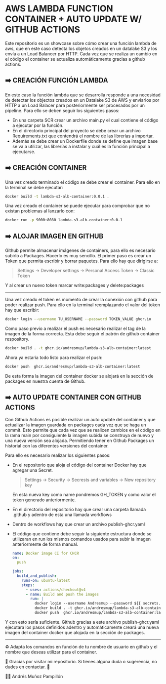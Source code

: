 # AWS LAMBDA FUNCTION CONTAINER + AUTO UPDATE W/ GITHUB ACTIONS

Este repositorio es un showcase sobre cómo crear una función lambda de aws, que en este caso detecta los objetos creados en un datalake S3 y los envía a un Load Balancer por HTTP.
Cada vez que se realiza un cambio en el código el container se actualiza automáticamente gracias a github actions.

## ➡️​ CREACIÓN FUNCIÓN LAMBDA

En este caso la función lambda que se desarrolla responde a una necesidad de detectar los objectos creados en un Datalake S3 de AWS
y enviarlos por HTTP a un Load Balacer para posteriormente ser procesados por un pipeline.
Para ello se deben seguir los siguientes pasos:
 - En una carpeta SCR crear un archivo main.py el cual contiene el código a ejecutar por la función.
 - En el directorio principal del proyecto se debe crear un archivo Requirements.txt que contendrá el nombre de las librerías a importar.
 - Además se debe crear un Dockerfile donde se define que imagen base se va a utilizar, las librerías a instalar y cuál es la función principal a ejecutarse.

## ➡️​ CREACIÓN CONTAINER

Una vez creado terminado el código se debe crear el container. Para ello en la terminal se debe ejecutar:

```sh
docker build -t lambda-s3-alb-container:0.0.1 .
``` 

Una vez creado el container se puede ejecutar para comprobar que no existan problemas al lanzarlo con:

```sh
docker run -p 9000:8080 lambda-s3-alb-container:0.0.1
```

## ➡️​ ALOJAR IMAGEN EN GITHUB

Github permite almacenar imágenes de containers, para ello es necesario subirlo a Packages. Hacerlo es muy sencillo.
El primer paso es crear un Token que permita escribir y borrar paquetes. Para ello hay que dirigirse a:
> Settings -> Developer settings -> Personal Access Token -> Classic Token

Y al crear un nuevo token marcar write:packages y delete:packages

---
Una vez creado el token es momento de crear la conexión con github para poder realizar push.
Para ello en la terminal reemplazando el valor del token hay que escribir:

```sh
docker login --username TU_USERNAME --password TOKEN_VALUE ghcr.io
```
Como paso previo a realizar el push es necesario realizar el tag de la imagen de la forma correcta.
Esta debe seguir el patrón de github container respository. 
```sh
docker build . -t ghcr.io/andresmup/lambda-s3-alb-container:latest
```
Ahora ya estaría todo listo para realizar el push:
```sh
docker push  ghcr.io/andresmup/lambda-s3-alb-container:latest
```
De esta forma la imagen del container docker se alojará en la sección de packages en nuestra cuenta de Github.

## ➡️​ AUTO UPDATE CONTAINER CON GITHUB ACTIONS

Con Github Actions es posible realizar un auto update del container y que actualizar la imagen guardada en packages cada vez que se haga un commit.
Esto permite que cada vez que se realicen cambios en el código en la rama main por consiguiente la imagen subida se construya de nuevo y una nueva versión sea alojada.
Permitiendo tener en Github Packages un historial con las diferentes versiones del container.

Para ello es necesario realizar los siguientes pasos:
- En el repositorio que aloja el código del container Docker hay que agregar una Secret.
  > Settings -> Security -> Secrests and variables -> New repository key
  
  En esta nueva key como name pondremos GH_TOKEN y como valor el token generado anteriormente.
- En el directorio del repositorio hay que crear una carpeta llamada .github y adentro de esta una llamada workflows
- Dentro de workflows hay que crear un archivo publish-ghcr.yaml
- El código que contiene debe seguir la siguiente estructura donde se utilizaran en run los mismos comandos usados para subir la imagen anteriormente de forma manual.
  ```yml
  name: Docker image CI for CHCR
  on:
    push
  
  jobs:
    build_and_publish:
      runs-on: ubuntu-latest
      steps:
        - uses: actions/checkout@v4
        - name: Build and push the images
          run: |
            docker login --username Andresmup --password ${{ secrets.GH_TOKEN}} ghcr.io
            docker build . -t ghcr.io/andresmup/lambda-s3-alb-container:latest
            docker push  ghcr.io/andresmup/lambda-s3-alb-container:latest
  ```

Y con esto sería suficiente. Github gracias a este archivo publish-ghcr.yaml ejecutara los pasos definidos adentro y automáticamente creará una nueva imagen 
del container docker que alojada en la sección de packages.

---
♻️ Adapta los comandos en función de tu nombre de usuario en github y el nombre que deseas utilizar para el container.

💬 Gracias por visitar mi repositorio. Si tienes alguna duda o sugerencia, no dudes en contactar. 💬

👨‍💻 Andrés Muñoz Pampillón



